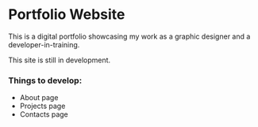 # Portfolio Website
This is a digital portfolio showcasing my work as a graphic designer and a developer-in-training.

This site is still in development.

### Things to develop:
- About page
- Projects page
- Contacts page
